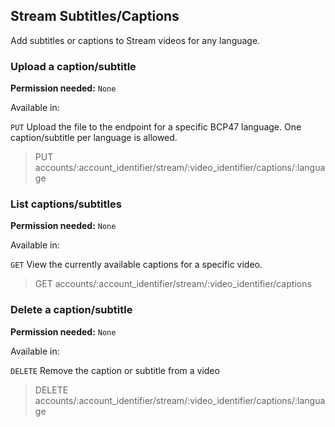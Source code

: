 ## Stream Subtitles/Captions

Add subtitles or captions to Stream videos for any language.

### Upload a caption/subtitle

**Permission needed:** `None`

Available in:



`PUT` Upload the file to the endpoint for a specific BCP47 language. One caption/subtitle per language is allowed.

> PUT accounts/:account_identifier/stream/:video_identifier/captions/:language


### List captions/subtitles

**Permission needed:** `None`

Available in:



`GET` View the currently available captions for a specific video.

> GET accounts/:account_identifier/stream/:video_identifier/captions


### Delete a caption/subtitle

**Permission needed:** `None`

Available in:



`DELETE` Remove the caption or subtitle from a video

> DELETE accounts/:account_identifier/stream/:video_identifier/captions/:language

